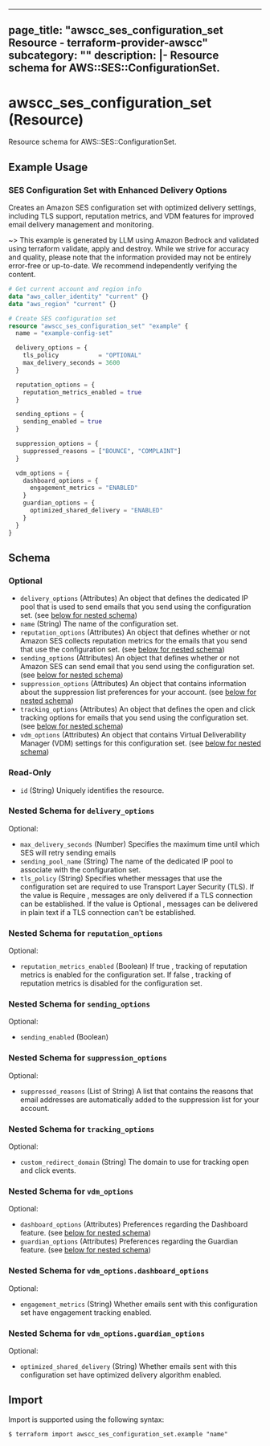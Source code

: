 
---
page_title: "awscc_ses_configuration_set Resource - terraform-provider-awscc"
subcategory: ""
description: |-
  Resource schema for AWS::SES::ConfigurationSet.
---

# awscc_ses_configuration_set (Resource)

Resource schema for AWS::SES::ConfigurationSet.

## Example Usage

### SES Configuration Set with Enhanced Delivery Options

Creates an Amazon SES configuration set with optimized delivery settings, including TLS support, reputation metrics, and VDM features for improved email delivery management and monitoring.

~> This example is generated by LLM using Amazon Bedrock and validated using terraform validate, apply and destroy. While we strive for accuracy and quality, please note that the information provided may not be entirely error-free or up-to-date. We recommend independently verifying the content.

```terraform
# Get current account and region info
data "aws_caller_identity" "current" {}
data "aws_region" "current" {}

# Create SES configuration set
resource "awscc_ses_configuration_set" "example" {
  name = "example-config-set"

  delivery_options = {
    tls_policy           = "OPTIONAL"
    max_delivery_seconds = 3600
  }

  reputation_options = {
    reputation_metrics_enabled = true
  }

  sending_options = {
    sending_enabled = true
  }

  suppression_options = {
    suppressed_reasons = ["BOUNCE", "COMPLAINT"]
  }

  vdm_options = {
    dashboard_options = {
      engagement_metrics = "ENABLED"
    }
    guardian_options = {
      optimized_shared_delivery = "ENABLED"
    }
  }
}
```

<!-- schema generated by tfplugindocs -->
## Schema

### Optional

- `delivery_options` (Attributes) An object that defines the dedicated IP pool that is used to send emails that you send using the configuration set. (see [below for nested schema](#nestedatt--delivery_options))
- `name` (String) The name of the configuration set.
- `reputation_options` (Attributes) An object that defines whether or not Amazon SES collects reputation metrics for the emails that you send that use the configuration set. (see [below for nested schema](#nestedatt--reputation_options))
- `sending_options` (Attributes) An object that defines whether or not Amazon SES can send email that you send using the configuration set. (see [below for nested schema](#nestedatt--sending_options))
- `suppression_options` (Attributes) An object that contains information about the suppression list preferences for your account. (see [below for nested schema](#nestedatt--suppression_options))
- `tracking_options` (Attributes) An object that defines the open and click tracking options for emails that you send using the configuration set. (see [below for nested schema](#nestedatt--tracking_options))
- `vdm_options` (Attributes) An object that contains Virtual Deliverability Manager (VDM) settings for this configuration set. (see [below for nested schema](#nestedatt--vdm_options))

### Read-Only

- `id` (String) Uniquely identifies the resource.

<a id="nestedatt--delivery_options"></a>
### Nested Schema for `delivery_options`

Optional:

- `max_delivery_seconds` (Number) Specifies the maximum time until which SES will retry sending emails
- `sending_pool_name` (String) The name of the dedicated IP pool to associate with the configuration set.
- `tls_policy` (String) Specifies whether messages that use the configuration set are required to use Transport Layer Security (TLS). If the value is Require , messages are only delivered if a TLS connection can be established. If the value is Optional , messages can be delivered in plain text if a TLS connection can't be established.


<a id="nestedatt--reputation_options"></a>
### Nested Schema for `reputation_options`

Optional:

- `reputation_metrics_enabled` (Boolean) If true , tracking of reputation metrics is enabled for the configuration set. If false , tracking of reputation metrics is disabled for the configuration set.


<a id="nestedatt--sending_options"></a>
### Nested Schema for `sending_options`

Optional:

- `sending_enabled` (Boolean)


<a id="nestedatt--suppression_options"></a>
### Nested Schema for `suppression_options`

Optional:

- `suppressed_reasons` (List of String) A list that contains the reasons that email addresses are automatically added to the suppression list for your account.


<a id="nestedatt--tracking_options"></a>
### Nested Schema for `tracking_options`

Optional:

- `custom_redirect_domain` (String) The domain to use for tracking open and click events.


<a id="nestedatt--vdm_options"></a>
### Nested Schema for `vdm_options`

Optional:

- `dashboard_options` (Attributes) Preferences regarding the Dashboard feature. (see [below for nested schema](#nestedatt--vdm_options--dashboard_options))
- `guardian_options` (Attributes) Preferences regarding the Guardian feature. (see [below for nested schema](#nestedatt--vdm_options--guardian_options))

<a id="nestedatt--vdm_options--dashboard_options"></a>
### Nested Schema for `vdm_options.dashboard_options`

Optional:

- `engagement_metrics` (String) Whether emails sent with this configuration set have engagement tracking enabled.


<a id="nestedatt--vdm_options--guardian_options"></a>
### Nested Schema for `vdm_options.guardian_options`

Optional:

- `optimized_shared_delivery` (String) Whether emails sent with this configuration set have optimized delivery algorithm enabled.

## Import

Import is supported using the following syntax:

```shell
$ terraform import awscc_ses_configuration_set.example "name"
```
